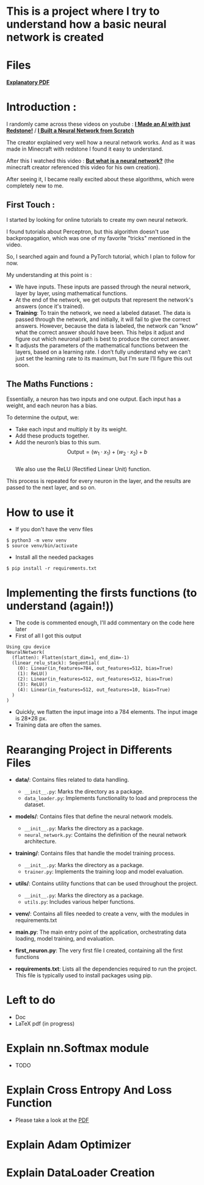# This is a project where I try to understand how a basic neural network is created 

# Files 
[**Explanatory PDF**](./NeuralNetwork.pdf)

# Introduction : 

I randomly came across these videos on youtube : [**I Made an AI with just Redstone!**](https://www.youtube.com/watch?v=DQ0lCm0J3PM) / [**I Built a Neural Network from Scratch**](https://youtu.be/cAkMcPfY_Ns?si=iUUTHvFgFkVngtIy)

The creator explained very well how a neural network works. And as it was made in Minecraft with redstone I found it easy to understand. 

After this I watched this video : [**But what is a neural network?**](https://www.youtube.com/watch?v=aircAruvnKk&t=303s) (the minecraft creator referenced this video for his own creation).

After seeing it, I became really excited about these algorithms, which were completely new to me.

## First Touch : 
I started by looking for online tutorials to create my own neural network.

I found tutorials about Perceptron, but this algorithm doesn't use backpropagation, which was one of my favorite "tricks" mentioned in the video.

So, I searched again and found a PyTorch tutorial, which I plan to follow for now.

My understanding at this point is : 

  - We have inputs. These inputs are passed through the neural network, layer by layer, using mathematical functions.
  - At the end of the network, we get outputs that represent the network's answers (once it's trained).
  - **Training**: To train the network, we need a labeled dataset. The data is passed through the network, and initially, it will fail to give the correct answers. However, because the data is labeled, the network can "know" what the correct answer should have been. This helps it adjust and figure out which neuronal path is best to produce the correct answer.
  - It adjusts the parameters of the mathematical functions between the layers, based on a learning rate. I don’t fully understand why we can’t just set the learning rate to its maximum, but I’m sure I’ll figure this out soon.

## The Maths Functions : 

Essentially, a neuron has two inputs and one output.
Each input has a weight, and each neuron has a bias.

To determine the output, we:
- Take each input and multiply it by its weight.
- Add these products together.
- Add the neuron’s bias to this sum. 
$$ 
  \text{Output} = (w_1 \cdot x_1) + (w_2 \cdot x_2) + b 
$$  
We also use the ReLU (Rectified Linear Unit) function.

This process is repeated for every neuron in the layer, and the results are passed to the next layer, and so on.

# How to use it 
- If you don't have the venv files
```
$ python3 -m venv venv
$ source venv/bin/activate
```
- Install all the needed packages 
```
$ pip install -r requirements.txt 
```

# Implementing the firsts functions (to understand (again!))
- The code is commented enough, I'll add commentary on the code here later
- First of all I got this output 

```
Using cpu device
NeuralNetwork(
  (flatten): Flatten(start_dim=1, end_dim=-1)
  (linear_relu_stack): Sequential(
    (0): Linear(in_features=784, out_features=512, bias=True)
    (1): ReLU()
    (2): Linear(in_features=512, out_features=512, bias=True)
    (3): ReLU()
    (4): Linear(in_features=512, out_features=10, bias=True)
  )
)
```
- Quickly, we flatten the input image into a 784 elements. The input image is 28*28 px. 
- Training data are often the sames. 

# Rearanging Project in Differents Files 


- **data/**: Contains files related to data handling.
  - `__init__.py`: Marks the directory as a package.
  - `data_loader.py`: Implements functionality to load and preprocess the dataset.

- **models/**: Contains files that define the neural network models.
  - `__init__.py`: Marks the directory as a package.
  - `neural_network.py`: Contains the definition of the neural network architecture.

- **training/**: Contains files that handle the model training process.
  - `__init__.py`: Marks the directory as a package.
  - `trainer.py`: Implements the training loop and model evaluation.

- **utils/**: Contains utility functions that can be used throughout the project.
  - `__init__.py`: Marks the directory as a package.
  - `utils.py`: Includes various helper functions.

- **venv/**: Contains all files needed to create a venv, with the modules in requirements.txt

- **main.py**: The main entry point of the application, orchestrating data loading, model training, and evaluation.

- **first_neuron.py**: The very first file I created, containing all the first functions

- **requirements.txt**: Lists all the dependencies required to run the project. This file is typically used to install packages using pip.


# Left to do 
- Doc
- LaTeX pdf (in progress)

# Explain nn.Softmax module
- TODO

# Explain Cross Entropy And Loss Function

- Please take a look at the [PDF](./NeuralNetwork.pdf)

# Explain Adam Optimizer 

# Explain DataLoader Creation 